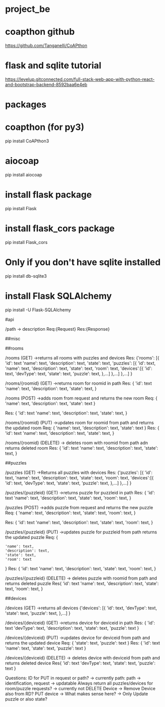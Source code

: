 # project_be

# coapthon github
https://github.com/Tanganelli/CoAPthon
# flask and sqlite tutorial
https://levelup.gitconnected.com/full-stack-web-app-with-python-react-and-bootstrap-backend-8592baa6e4eb

# packages
# coapthon (for py3)
pip install CoAPthon3  
# aiocoap
pip install aiocoap  
# install flask package
pip install Flask  
# install flask_cors package
pip install Flask_cors  
# Only if you don't have sqlite installed
pip install db-sqlite3  
# install Flask SQLAlchemy
pip install -U Flask-SQLAlchemy


#api

/path
-> description
Req:{Request}
Res:{Response}

##misc

##rooms

/rooms (GET)
->returns all rooms with puzzles and devices
Res:
{'rooms': [{
			'id': text
		    'name': text,
		    'description': text,
		    'state': text,
		    'puzzles': [{
				'id': text,
				'name': text,
				'description': text,
				'state': text,
				'room': text,
				'devices':[{
					'id': text,
					'devType': text,
					'state': text,
					'puzzle': text,
				},...]
			},...]
		},...]
}


/rooms/{roomid} (GET)
->returns room for roomid in path
Res:
{
	'id': text
	'name': text,
	'description': text,
	'state': text,
}

/rooms (POST)
->adds room from request and returns the new room
Req:
{
	'name': text,
	'description': text,
	'state': text
}

Res:
{
	'id': text
	'name': text,
	'description': text,
	'state': text,
}

/rooms/{roomid} (PUT)
->updates room for roomid from path and returns the updated room
Req:
{
	'name': text,
	'description': text,
	'state': text
}
Res:
{
	'id': text
	'name': text,
	'description': text,
	'state': text,
}

/rooms/{roomid} (DELETE)
-> deletes room with roomid from path adn returns deleted room
Res:
{
	'id': text
	'name': text,
	'description': text,
	'state': text,
}


##puzzles

/puzzles (GET)
->Returns all puzzles with devices
Res:
{'puzzles': [{
				'id': text,
				'name': text,
				'description': text,
				'state': text,
				'room': text,
				'devices':[{
					'id': text,
					'devType': text,
					'state': text,
					'puzzle': text,
				},...]
			},...]
}

/puzzles/{puzzleid} (GET)
->returns puzzle for puzzleid in path
Res:
{
	'id': text
	'name': text,
	'description': text,
	'state': text,
	'room': text,
}

/puzzles (POST)
->adds puzzle from request and returns the new puzzle
Req:
{
	'name': text,
	'description': text,
	'state': text,
	'room': text,
}

Res:
{
	'id': text
	'name': text,
	'description': text,
	'state': text,
	'room': text,
}

/puzzles/{puzzleid} (PUT)
->updates puzzle for puzzleid from path returns the updated puzzle
Req:
{

	'name': text,
	'description': text,
	'state': text,
	'room': text
}
Res:
{
	'id': text
	'name': text,
	'description': text,
	'state': text,
	'room': text,
}

/puzzles/{puzzleid} (DELETE)
-> deletes puzzle with roomid from path and returns deleted puzzle
Res{
	'id': text
	'name': text,
	'description': text,
	'state': text,
	'room': text,
}


##devices

/devices (GET)
->returns all devices
{'devices': [{
				'id': text,
				'devType': text,
				'state': text,
				'puzzle': text,
			},...]
}

/devices/{deviceid} (GET)
->returns device for deviceid in path
Res:
{
	'id': text
	'devType': text,
	'description': text,
	'state': text,
	'puzzle': text
}

/devices/{deviceid} (PUT)
->updates device for deviceid from path and returns the updated device
Req:
{
	'state': text,
	'puzzle': text
}
Res:
{
	'id': text
	'name': text,
	'state': text,
	'puzzle': text
}

/devices/{deviceid} (DELETE)
-> deletes device with deviceid from path and returns deleted device
Res{
	'id': text
	'devType': text,
	'state': text,
	'puzzle': text
}


Questions: 
ID for PUT in request or path? -> currently path: path -> identification, request -> updatable
Always return all puzzles/devices for room/puzzle requests? -> currently not
DELETE Device -> Remove Device also from RD?
PUT device -> What makes sense here? -> Only Update puzzle or also state?